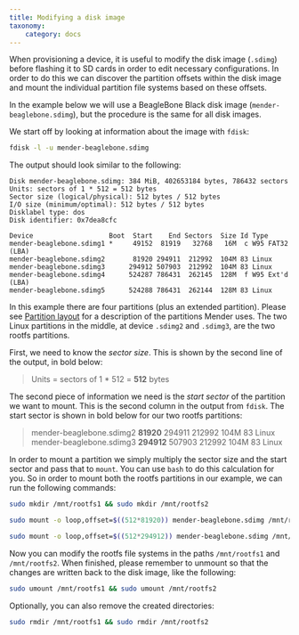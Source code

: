 ```yaml
---
title: Modifying a disk image
taxonomy:
    category: docs
---
```


When provisioning a device, it is useful to modify the disk image (`.sdimg`)
before flashing it to SD cards in order to edit necessary configurations.
In order to do this we can discover the partition offsets within the disk image
and mount the individual partition file systems based on these offsets.

In the example below we will use a BeagleBone Black disk image (`mender-beaglebone.sdimg`),
but the procedure is the same for all disk images.

We start off by looking at information about the image with `fdisk`:

```bash
fdisk -l -u mender-beaglebone.sdimg
```

The output should look similar to the following:

```
Disk mender-beaglebone.sdimg: 384 MiB, 402653184 bytes, 786432 sectors
Units: sectors of 1 * 512 = 512 bytes
Sector size (logical/physical): 512 bytes / 512 bytes
I/O size (minimum/optimal): 512 bytes / 512 bytes
Disklabel type: dos
Disk identifier: 0x7dea8cfc

Device                   Boot  Start    End Sectors  Size Id Type
mender-beaglebone.sdimg1 *     49152  81919   32768   16M  c W95 FAT32 (LBA)
mender-beaglebone.sdimg2       81920 294911  212992  104M 83 Linux
mender-beaglebone.sdimg3      294912 507903  212992  104M 83 Linux
mender-beaglebone.sdimg4      524287 786431  262145  128M  f W95 Ext'd (LBA)
mender-beaglebone.sdimg5      524288 786431  262144  128M 83 Linux

```

In this example there are four partitions (plus an extended partition). Please see
[Partition layout](../../03.Devices/01.General-system-requirements/docs.md#partition-layout) for a description of the
partitions Mender uses. The two Linux partitions in the middle, at device
`.sdimg2` and `.sdimg3`, are the two rootfs partitions.

First, we need to know the *sector size*. This is shown by the second line of the output,
in bold below:

> Units = sectors of 1 * 512 = **512** bytes

The second piece of information we need is the *start sector* of the partition we want to mount.
This is the second column in the output from `fdisk`. The start sector is shown in bold below for
our two rootfs partitions:

> mender-beaglebone.sdimg2       **81920** 294911  212992  104M 83 Linux<br>
> mender-beaglebone.sdimg3      **294912** 507903  212992  104M 83 Linux

In order to mount a partition we simply multiply the sector size and the start sector
and pass that to `mount`. You can use `bash` to do this calculation for you.
So in order to mount both the rootfs partitions in our example, we can run the following commands:

```bash
sudo mkdir /mnt/rootfs1 && sudo mkdir /mnt/rootfs2
```

```bash
sudo mount -o loop,offset=$((512*81920)) mender-beaglebone.sdimg /mnt/rootfs1
```

```bash
sudo mount -o loop,offset=$((512*294912)) mender-beaglebone.sdimg /mnt/rootfs2
```

Now you can modify the rootfs file systems in the paths `/mnt/rootfs1` and `/mnt/rootfs2`.
When finished, please remember to unmount so that the changes are written back to the
disk image, like the following:

```bash
sudo umount /mnt/rootfs1 && sudo umount /mnt/rootfs2
```

Optionally, you can also remove the created directories:

```bash
sudo rmdir /mnt/rootfs1 && sudo rmdir /mnt/rootfs2
```
